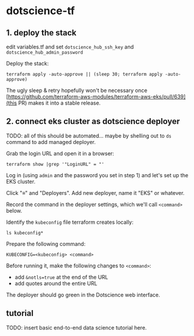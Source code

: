 # dotscience-tf

## 1. deploy the stack

edit variables.tf and set `dotscience_hub_ssh_key` and `dotscience_hub_admin_password`

Deploy the stack:
```
terraform apply -auto-approve || (sleep 30; terraform apply -auto-approve)
```

The ugly sleep & retry hopefully won't be necessary once [https://github.com/terraform-aws-modules/terraform-aws-eks/pull/639](this PR) makes it into a stable release.

## 2. connect eks cluster as dotscience deployer

TODO: all of this should be automated... maybe by shelling out to `ds` command to add managed deployer.

Grab the login URL and open it in a browser:
```
terraform show |grep '"LoginURL" = "'
```

Log in (using `admin` and the password you set in step 1) and let's set up the EKS cluster.

Click "≡" and "Deployers".
Add new deployer, name it "EKS" or whatever.

Record the command in the deployer settings, which we'll call `<command>` below.

Identify the `kubeconfig` file terraform creates locally:

```
ls kubeconfig*
```

Prepare the following command:

```
KUBECONFIG=<kubeconfig> <command>
```

Before running it, make the following changes to `<command>`:
* add `&notls=true` at the end of the URL
* add quotes around the entire URL

The deployer should go green in the Dotscience web interface.

## tutorial

TODO: insert basic end-to-end data science tutorial here.
